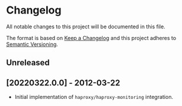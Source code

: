 # Changelog

All notable changes to this project will be documented in this file.

The format is based on [Keep a Changelog][changelog] and this project adheres
to [Semantic Versioning][semver].

## Unreleased


## [20220322.0.0] - 2012-03-22

- Initial implementation of `haproxy/haproxy-monitoring` integration.

[changelog]: http://keepachangelog.com/en/1.0.0/
[semver]: http://semver.org/spec/v2.0.0.html
